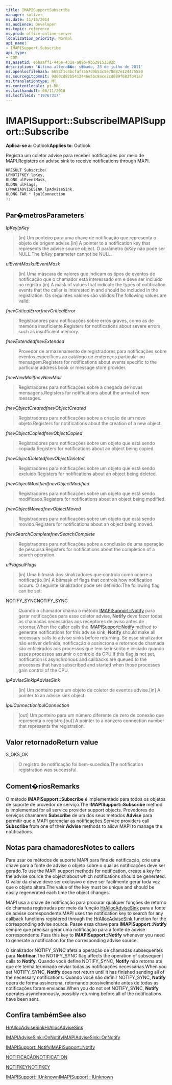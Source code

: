```yaml
---
title: IMAPISupportSubscribe
manager: soliver
ms.date: 11/16/2014
ms.audience: Developer
ms.topic: reference
ms.prod: office-online-server
localization_priority: Normal
api_name:
- IMAPISupport.Subscribe
api_type:
- COM
ms.assetid: e6baaff1-446e-431a-a09b-9b529153382b
description: '�ltima altera��o: s�bado, 23 de julho de 2011'
ms.openlocfilehash: 6658f1c4bcfaf7557d9b53c5e70d87e124475580
ms.sourcegitcommit: 9d60cd82b5413446e5bc8ace2cd689f683fb41a7
ms.translationtype: MT
ms.contentlocale: pt-BR
ms.lasthandoff: 06/11/2018
ms.locfileid: "19767317"
---
```

# <a name="imapisupportsubscribe"></a><span data-ttu-id="b285d-103">IMAPISupport::Subscribe</span><span class="sxs-lookup"><span data-stu-id="b285d-103">IMAPISupport::Subscribe</span></span>

  
  
<span data-ttu-id="b285d-104">**Aplica-se a**: Outlook</span><span class="sxs-lookup"><span data-stu-id="b285d-104">**Applies to**: Outlook</span></span> 
  
<span data-ttu-id="b285d-105">Registra um coletor advise para receber notificações por meio de MAPI.</span><span class="sxs-lookup"><span data-stu-id="b285d-105">Registers an advise sink to receive notifications through MAPI.</span></span>
  
```cpp
HRESULT Subscribe(
LPNOTIFKEY lpKey,
ULONG ulEventMask,
ULONG ulFlags,
LPMAPIADVISESINK lpAdviseSink,
ULONG FAR * lpulConnection
);
```

## <a name="parameters"></a><span data-ttu-id="b285d-106">Par�metros</span><span class="sxs-lookup"><span data-stu-id="b285d-106">Parameters</span></span>

 <span data-ttu-id="b285d-107">_lpKey_</span><span class="sxs-lookup"><span data-stu-id="b285d-107">_lpKey_</span></span>
  
> <span data-ttu-id="b285d-108">[in] Um ponteiro para uma chave de notificação que representa o objeto de origem advise.</span><span class="sxs-lookup"><span data-stu-id="b285d-108">[in] A pointer to a notification key that represents the advise source object.</span></span> <span data-ttu-id="b285d-109">O parâmetro _lpKey_ não pode ser NULL.</span><span class="sxs-lookup"><span data-stu-id="b285d-109">The  _lpKey_ parameter cannot be NULL.</span></span> 
    
 <span data-ttu-id="b285d-110">_ulEventMask_</span><span class="sxs-lookup"><span data-stu-id="b285d-110">_ulEventMask_</span></span>
  
> <span data-ttu-id="b285d-111">[in] Uma máscara de valores que indicam os tipos de eventos de notificação que o chamador está interessado em e deve ser incluído no registro.</span><span class="sxs-lookup"><span data-stu-id="b285d-111">[in] A mask of values that indicate the types of notification events that the caller is interested in and should be included in the registration.</span></span> <span data-ttu-id="b285d-112">Os seguintes valores são válidos:</span><span class="sxs-lookup"><span data-stu-id="b285d-112">The following values are valid:</span></span>
    
 <span data-ttu-id="b285d-113">_fnevCriticalError_</span><span class="sxs-lookup"><span data-stu-id="b285d-113">_fnevCriticalError_</span></span>
  
> <span data-ttu-id="b285d-114">Registradores para notificações sobre erros graves, como as de memória insuficiente.</span><span class="sxs-lookup"><span data-stu-id="b285d-114">Registers for notifications about severe errors, such as insufficient memory.</span></span>
    
 <span data-ttu-id="b285d-115">_fnevExtended_</span><span class="sxs-lookup"><span data-stu-id="b285d-115">_fnevExtended_</span></span>
  
> <span data-ttu-id="b285d-116">Provedor de armazenamento de registradores para notificações sobre eventos específicos ao catálogo de endereços particular ou mensagem.</span><span class="sxs-lookup"><span data-stu-id="b285d-116">Registers for notifications about events specific to the particular address book or message store provider.</span></span>
    
 <span data-ttu-id="b285d-117">_fnevNewMail_</span><span class="sxs-lookup"><span data-stu-id="b285d-117">_fnevNewMail_</span></span>
  
> <span data-ttu-id="b285d-118">Registradores para notificações sobre a chegada de novas mensagens.</span><span class="sxs-lookup"><span data-stu-id="b285d-118">Registers for notifications about the arrival of new messages.</span></span> 
    
 <span data-ttu-id="b285d-119">_fnevObjectCreated_</span><span class="sxs-lookup"><span data-stu-id="b285d-119">_fnevObjectCreated_</span></span>
  
> <span data-ttu-id="b285d-120">Registradores para notificações sobre a criação de um novo objeto.</span><span class="sxs-lookup"><span data-stu-id="b285d-120">Registers for notifications about the creation of a new object.</span></span>
    
 <span data-ttu-id="b285d-121">_fnevObjectCopied_</span><span class="sxs-lookup"><span data-stu-id="b285d-121">_fnevObjectCopied_</span></span>
  
> <span data-ttu-id="b285d-122">Registradores para notificações sobre um objeto que está sendo copiada.</span><span class="sxs-lookup"><span data-stu-id="b285d-122">Registers for notifications about an object being copied.</span></span>
    
 <span data-ttu-id="b285d-123">_fnevObjectDeleted_</span><span class="sxs-lookup"><span data-stu-id="b285d-123">_fnevObjectDeleted_</span></span>
  
> <span data-ttu-id="b285d-124">Registradores para notificações sobre um objeto que está sendo excluído.</span><span class="sxs-lookup"><span data-stu-id="b285d-124">Registers for notifications about an object being deleted.</span></span>
    
 <span data-ttu-id="b285d-125">_fnevObjectModified_</span><span class="sxs-lookup"><span data-stu-id="b285d-125">_fnevObjectModified_</span></span>
  
> <span data-ttu-id="b285d-126">Registradores para notificações sobre um objeto que está sendo modificado.</span><span class="sxs-lookup"><span data-stu-id="b285d-126">Registers for notifications about an object being modified.</span></span>
    
 <span data-ttu-id="b285d-127">_fnevObjectMoved_</span><span class="sxs-lookup"><span data-stu-id="b285d-127">_fnevObjectMoved_</span></span>
  
> <span data-ttu-id="b285d-128">Registradores para notificações sobre um objeto que está sendo movido.</span><span class="sxs-lookup"><span data-stu-id="b285d-128">Registers for notifications about an object being moved.</span></span>
    
 <span data-ttu-id="b285d-129">_fnevSearchComplete_</span><span class="sxs-lookup"><span data-stu-id="b285d-129">_fnevSearchComplete_</span></span>
  
> <span data-ttu-id="b285d-130">Registradores para notificações sobre a conclusão de uma operação de pesquisa.</span><span class="sxs-lookup"><span data-stu-id="b285d-130">Registers for notifications about the completion of a search operation.</span></span>
    
 <span data-ttu-id="b285d-131">_ulFlags_</span><span class="sxs-lookup"><span data-stu-id="b285d-131">_ulFlags_</span></span>
  
> <span data-ttu-id="b285d-132">[in] Uma bitmask dos sinalizadores que controla como ocorre a notificação.</span><span class="sxs-lookup"><span data-stu-id="b285d-132">[in] A bitmask of flags that controls how notification occurs.</span></span> <span data-ttu-id="b285d-133">O seguinte sinalizador pode ser definido:</span><span class="sxs-lookup"><span data-stu-id="b285d-133">The following flag can be set:</span></span>
    
<span data-ttu-id="b285d-134">NOTIFY_SYNC</span><span class="sxs-lookup"><span data-stu-id="b285d-134">NOTIFY_SYNC</span></span> 
  
> <span data-ttu-id="b285d-135">Quando o chamador chama o método [IMAPISupport::Notify](imapisupport-notify.md) para gerar notificações para esse coletor advise, **Notify** deve fazer todas as chamadas necessárias aos receptores de aviso antes de retornar.</span><span class="sxs-lookup"><span data-stu-id="b285d-135">When the caller calls the [IMAPISupport::Notify](imapisupport-notify.md) method to generate notifications for this advise sink, **Notify** should make all necessary calls to advise sinks before returning.</span></span> <span data-ttu-id="b285d-136">Se esse sinalizador não estiver definida, notificação é assíncrona e retornos de chamada são enfileirados aos processos que tem se inscrito e iniciado quando esses processos assumir o controle da CPU.</span><span class="sxs-lookup"><span data-stu-id="b285d-136">If this flag is not set, notification is asynchronous and callbacks are queued to the processes that have subscribed and started when those processes gain control of the CPU.</span></span> 
    
 <span data-ttu-id="b285d-137">_lpAdviseSink_</span><span class="sxs-lookup"><span data-stu-id="b285d-137">_lpAdviseSink_</span></span>
  
> <span data-ttu-id="b285d-138">[in] Um ponteiro para um objeto de coletor de eventos advise.</span><span class="sxs-lookup"><span data-stu-id="b285d-138">[in] A pointer to an advise sink object.</span></span> 
    
 <span data-ttu-id="b285d-139">_lpulConnection_</span><span class="sxs-lookup"><span data-stu-id="b285d-139">_lpulConnection_</span></span>
  
> <span data-ttu-id="b285d-140">[out] Um ponteiro para um número diferente de zero de conexão que representa o registro.</span><span class="sxs-lookup"><span data-stu-id="b285d-140">[out] A pointer to a nonzero connection number that represents the registration.</span></span>
    
## <a name="return-value"></a><span data-ttu-id="b285d-141">Valor retornado</span><span class="sxs-lookup"><span data-stu-id="b285d-141">Return value</span></span>

<span data-ttu-id="b285d-142">S_OK</span><span class="sxs-lookup"><span data-stu-id="b285d-142">S_OK</span></span> 
  
> <span data-ttu-id="b285d-143">O registro de notificação foi bem-sucedida.</span><span class="sxs-lookup"><span data-stu-id="b285d-143">The notification registration was successful.</span></span>
    
## <a name="remarks"></a><span data-ttu-id="b285d-144">Coment�rios</span><span class="sxs-lookup"><span data-stu-id="b285d-144">Remarks</span></span>

<span data-ttu-id="b285d-145">O método **IMAPISupport::Subscribe** é implementado para todos os objetos de suporte de provedor de serviço.</span><span class="sxs-lookup"><span data-stu-id="b285d-145">The **IMAPISupport::Subscribe** method is implemented for all service provider support objects.</span></span> <span data-ttu-id="b285d-146">Provedores de serviços chamarem **Subscribe** de um dos seus métodos **Advise** para permitir que o MAPI gerenciar as notificações.</span><span class="sxs-lookup"><span data-stu-id="b285d-146">Service providers call **Subscribe** from one of their **Advise** methods to allow MAPI to manage the notifications.</span></span> 
  
## <a name="notes-to-callers"></a><span data-ttu-id="b285d-147">Notas para chamadores</span><span class="sxs-lookup"><span data-stu-id="b285d-147">Notes to callers</span></span>

<span data-ttu-id="b285d-148">Para usar os métodos de suporte MAPI para fins de notificação, crie uma chave para a fonte de advise o objeto sobre o qual as notificações deve ser gerado.</span><span class="sxs-lookup"><span data-stu-id="b285d-148">To use the MAPI support methods for notification, create a key for the advise source the object about which notifications should be generated.</span></span> <span data-ttu-id="b285d-149">O valor da chave deve ser exclusivo e deve ser facilmente gerar toda vez que o objeto altera.</span><span class="sxs-lookup"><span data-stu-id="b285d-149">The value of the key must be unique and should be easily regenerated each time the object changes.</span></span> 
  
<span data-ttu-id="b285d-150">MAPI usa a chave de notificação para procurar qualquer funções de retorno de chamada registradas por meio da função [HrAllocAdviseSink](hrallocadvisesink.md) para a fonte de advise correspondente.</span><span class="sxs-lookup"><span data-stu-id="b285d-150">MAPI uses the notification key to search for any callback functions registered through the [HrAllocAdviseSink](hrallocadvisesink.md) function for the corresponding advise source.</span></span> <span data-ttu-id="b285d-151">Passe essa chave para **IMAPISupport::Notify** sempre que precisar gerar uma notificação para a fonte de advise correspondente.</span><span class="sxs-lookup"><span data-stu-id="b285d-151">Pass this key to **IMAPISupport::Notify** whenever you need to generate a notification for the corresponding advise source.</span></span> 
  
<span data-ttu-id="b285d-152">O sinalizador NOTIFY_SYNC afeta a operação de chamadas subsequentes para **Notificar**.</span><span class="sxs-lookup"><span data-stu-id="b285d-152">The NOTIFY_SYNC flag affects the operation of subsequent calls to **Notify**.</span></span> <span data-ttu-id="b285d-153">Quando você define NOTIFY_SYNC, **Notify** não retorna até que ele tenha terminado enviar todas as notificações necessárias.</span><span class="sxs-lookup"><span data-stu-id="b285d-153">When you set NOTIFY_SYNC, **Notify** does not return until it has finished sending all of the necessary notifications.</span></span> <span data-ttu-id="b285d-154">Quando você não definir NOTIFY_SYNC, **Notify** opera de forma assíncrona, retornando possivelmente antes de todas as notificações foram enviadas.</span><span class="sxs-lookup"><span data-stu-id="b285d-154">When you do not set NOTIFY_SYNC, **Notify** operates asynchronously, possibly returning before all of the notifications have been sent.</span></span> 
  
## <a name="see-also"></a><span data-ttu-id="b285d-155">Confira também</span><span class="sxs-lookup"><span data-stu-id="b285d-155">See also</span></span>



[<span data-ttu-id="b285d-156">HrAllocAdviseSink</span><span class="sxs-lookup"><span data-stu-id="b285d-156">HrAllocAdviseSink</span></span>](hrallocadvisesink.md)
  
[<span data-ttu-id="b285d-157">IMAPIAdviseSink::OnNotify</span><span class="sxs-lookup"><span data-stu-id="b285d-157">IMAPIAdviseSink::OnNotify</span></span>](imapiadvisesink-onnotify.md)
  
[<span data-ttu-id="b285d-158">IMAPISupport::Notify</span><span class="sxs-lookup"><span data-stu-id="b285d-158">IMAPISupport::Notify</span></span>](imapisupport-notify.md)
  
[<span data-ttu-id="b285d-159">NOTIFICAÇÃO</span><span class="sxs-lookup"><span data-stu-id="b285d-159">NOTIFICATION</span></span>](notification.md)
  
[<span data-ttu-id="b285d-160">NOTIFKEY</span><span class="sxs-lookup"><span data-stu-id="b285d-160">NOTIFKEY</span></span>](notifkey.md)
  
[<span data-ttu-id="b285d-161">IMAPISupport: IUnknown</span><span class="sxs-lookup"><span data-stu-id="b285d-161">IMAPISupport : IUnknown</span></span>](imapisupportiunknown.md)

